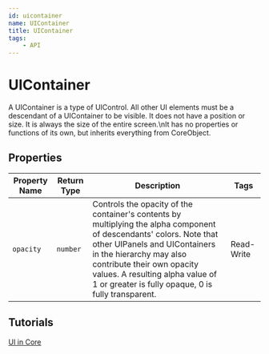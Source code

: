 ```yaml
---
id: uicontainer
name: UIContainer
title: UIContainer
tags:
    - API
---
```


# UIContainer

A UIContainer is a type of UIControl. All other UI elements must be a descendant of a UIContainer to be visible. It does not have a position or size. It is always the size of the entire screen.\nIt has no properties or functions of its own, but inherits everything from CoreObject.

## Properties

| Property Name | Return Type | Description | Tags |
| -------- | ----------- | ----------- | ---- |
| `opacity` | `number` | Controls the opacity of the container's contents by multiplying the alpha component of descendants' colors. Note that other UIPanels and UIContainers in the hierarchy may also contribute their own opacity values. A resulting alpha value of 1 or greater is fully opaque, 0 is fully transparent. | Read-Write |

## Tutorials

[UI in Core](../tutorials/ui_reference.md)
